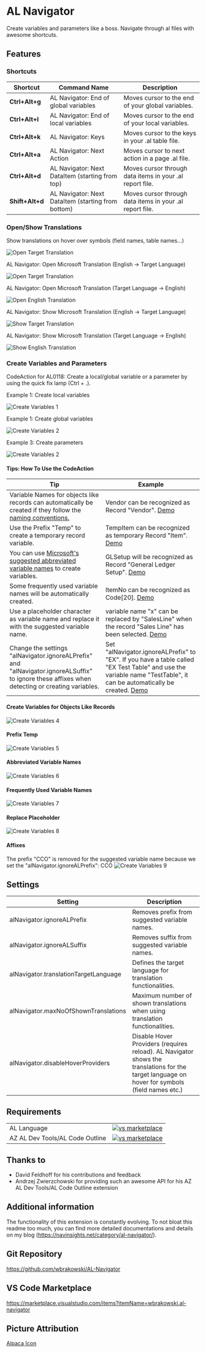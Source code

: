 # AL Navigator

Create variables and parameters like a boss. Navigate through al files with awesome shortcuts.

## Features

### Shortcuts

|Shortcut   |Command Name   |Description   |
|---|---|---|
|**Ctrl+Alt+g**   |AL Navigator: End of global variables  |Moves cursor to the end of your global variables.   |
|**Ctrl+Alt+l**   |AL Navigator: End of local variables   |Moves cursor to the end of your local variables.   |
|**Ctrl+Alt+k**   |AL Navigator: Keys  |Moves cursor to the keys in your .al table file.    |
|**Ctrl+Alt+a**   |AL Navigator: Next Action   |Moves cursor to next action in a page .al file.   |
|**Ctrl+Alt+d**   |AL Navigator: Next DataItem (starting from top)  |Moves cursor through data items in your .al report file.    |
|**Shift+Alt+d**   |AL Navigator: Next DataItem (starting from bottom)   |Moves cursor through data items in your .al report file.    |

### Open/Show Translations

Show translations on hover over symbols (field names, table names...)

![Open Target Translation](resources/ShowTranslationOnHover.gif)

AL Navigator: Open Microsoft Translation (English -> Target Language)

![Open Target Translation](resources/OpenTargetTranslation.gif)

AL Navigator: Open Microsoft Translation (Target Language -> English)

![Open English Translation](resources/OpenEnglishTranslation.gif)

AL Navigator: Show Microsoft Translation (English -> Target Language)

![Show Target Translation](resources/ShowTargetTranslation.gif)

AL Navigator: Show Microsoft Translation (Target Language -> English)

![Show English Translation](resources/ShowEnglishTranslation.gif)

### Create Variables and Parameters

CodeAction for AL0118: Create a local/global variable or a parameter by using the quick fix lamp (Ctrl + .).

Example 1: Create local variables

![Create Variables 1](resources/ALNavigator1.gif)

Example 1: Create global variables

![Create Variables 2](resources/ALNavigator2.gif)

Example 3: Create parameters

![Create Variables 2](resources/ALNavigator3.gif)

#### Tips: How To Use the CodeAction
|Tip   |Example   |
|---|---|
|Variable Names for objects like records can automatically be created if they follow the [naming conventions.](https://docs.microsoft.com/en-us/dynamics365/business-central/dev-itpro/compliance/apptest-bestpracticesforalcode#variable-and-field-naming "naming conventions.")   |Vendor can be recognized as Record "Vendor". [Demo](#create-variables-for-objects-like-records)   |
|Use the Prefix "Temp" to create a temporary record variable.   |TempItem can be recognized as temporary Record "Item". [Demo](#prefix-temp)   |
|You can use [Microsoft's suggested abbreviated variable names](https://community.dynamics.com/nav/w/designpatterns/162/suggested-abbreviations "Microsoft's suggested abbreviated variable names") to create variables.   |GLSetup will be recognized as Record "General Ledger Setup". [Demo](#abbreviated-variable-names)   |
|Some frequently used variable names will be automatically created.   |ItemNo can be recognized as Code[20]. [Demo](#frequently-used-variable-names)   |
|Use a placeholder character as variable name and replace it with the suggested variable name.   |variable name "x" can be replaced by "SalesLine" when the record "Sales Line" has been selected. [Demo](#replace-placeholder)   |
|Change the settings "alNavigator.ignoreALPrefix" and "alNavigator.ignoreALSuffix" to ignore these affixes when detecting or creating variables.   |   Set "alNavigator.ignoreALPrefix" to "EX". If you have a table called "EX Test Table" and use the variable name "TestTable", it can be automatically be created. [Demo](#affixes)   |

#### Create Variables for Objects Like Records
![Create Variables 4](resources/ALNavigator4.gif)

#### Prefix Temp
![Create Variables 5](resources/ALNavigator5.gif)

#### Abbreviated Variable Names
![Create Variables 6](resources/ALNavigator6.gif)

#### Frequently Used Variable Names
![Create Variables 7](resources/ALNavigator7.gif)

#### Replace Placeholder
![Create Variables 8](resources/ALNavigator8.gif)

#### Affixes
The prefix "CCO" is removed for the suggested variable name because we set the "alNavigator.ignoreALPrefix": CCO
![Create Variables 9](resources/ALNavigator9.gif)

## Settings
|Setting   |Description|
|---|---|
|alNavigator.ignoreALPrefix   |Removes prefix from suggested variable names.   |
|alNavigator.ignoreALSuffix   |Removes suffix from suggested variable names.   |
|alNavigator.translationTargetLanguage   |Defines the target language for translation functionalities.   |
|alNavigator.maxNoOfShownTranslations   |Maximum number of shown translations when using translation functionalities.   |
|alNavigator.disableHoverProviders   |Disable Hover Providers (requires reload). AL Navigator shows the translations for the target language on hover for symbols (field names etc.)   |


## Requirements

|              |         |
|--------------|---------|
| AL Language               | [![vs marketplace](https://img.shields.io/vscode-marketplace/v/ms-dynamics-smb.al.svg?label=vs%20marketplace)](https://marketplace.visualstudio.com/items?itemName=ms-dynamics-smb.al) |
| AZ AL Dev Tools/AL Code Outline           | [![vs marketplace](https://img.shields.io/vscode-marketplace/v/andrzejzwierzchowski.al-code-outline.svg?label=vs%20marketplace)](https://marketplace.visualstudio.com/items?itemName=andrzejzwierzchowski.al-code-outline) |

## Thanks to
- David Feldhoff for his contributions and feedback
- Andrzej Zwierzchowski for providing such an awesome API for his AZ AL Dev Tools/AL Code Outline extension

## Additional information
The functionality of this extension is constantly evolving.
To not bloat this readme too much, you can find more detailed documentations and details on my blog (https://navinsights.net/category/al-navigator/).

## Git Repository

https://github.com/wbrakowski/AL-Navigator

## VS Code Marketplace

https://marketplace.visualstudio.com/items?itemName=wbrakowski.al-navigator

## Picture Attribution
<a href="https://vectorified.com/alpaca-icon">Alpaca Icon</a>
